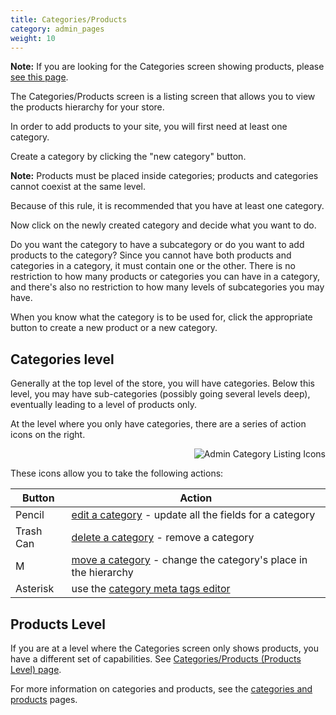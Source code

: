 ```yaml
---
title: Categories/Products
category: admin_pages
weight: 10
---
```


**Note:** If you are looking for the Categories screen showing products, please [see this page](/user/admin_pages/catalog/categories_products/). 

The Categories/Products screen is a listing screen that allows you to view the products hierarchy for your store. 

In order to add products to your site, you will first need at least one category.

Create a category by clicking the "new category" button.

**Note:** Products must be placed inside categories; products and categories cannot coexist at the same level. 

Because of this rule, it is recommended that you have at least one category. 

Now click on the newly created category and decide what you want to do.

Do you want the category to have a subcategory or do you want to add products to the category? Since you cannot have both products and categories in a category, it must contain one or the other. There is no restriction to how many products or categories you can have in a category, and there's also no restriction to how many levels of subcategories you may have. 

When you know what the category is to be used for, click the appropriate button to create a new product or a new category. 

## Categories level 
Generally at the top level of the store, you will have categories.
Below this level, you may have sub-categories (possibly going several levels
deep), eventually leading to a level of products only. 

At the level where you only have categories, there are a series of action icons on the right.

<img src="/images/categories_icons.png" alt="Admin Category Listing Icons" style="float: right" /> 
<br clear="all" />

These icons allow you to take the following actions: 

Button | Action 
-------|-------
Pencil | [edit a category](/user/products/category_management_admin/#editing-a-category) - update all the fields for a category 
Trash Can | [delete a category](/user/products/category_management_admin/#deleting-a-category) - remove a category 
M | [move a category](/user/products/category_management_admin/#moving-a-category) - change the category's place in the hierarchy
Asterisk | use the [category meta tags editor](/user/admin_pages/catalog/categories_meta_tags_editor/) 

## Products Level 
If you are at a level where the Categories screen only shows products, 
you have a different set of capabilities. 
See [Categories/Products (Products Level) page](/user/admin_pages/catalog/categories_products/).

For more information on categories and products, see the [categories and products](/user/products/) pages. 

